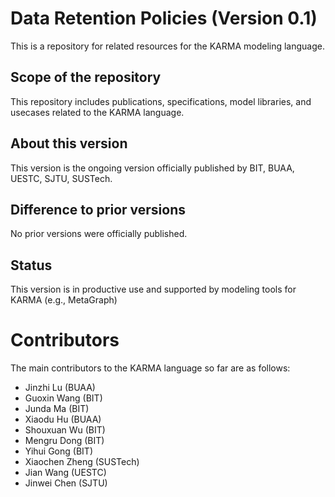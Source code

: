 # Data Retention Policies (Version 0.1) 

This is a repository for related resources for the KARMA modeling language.

## Scope of the repository 

This repository includes publications, specifications, model libraries, and usecases related to the KARMA language. 

## About this version

This version is the ongoing version officially published by BIT, BUAA, UESTC, SJTU, SUSTech.

## Difference to prior versions

No prior versions were officially published.

## Status

This version is in productive use and supported by modeling tools for KARMA (e.g., MetaGraph)

# Contributors
The main contributors to the KARMA language so far are as follows:

- Jinzhi Lu (BUAA)
- Guoxin Wang (BIT)
- Junda Ma (BIT)
- Xiaodu Hu (BUAA)
- Shouxuan Wu (BIT)
- Mengru Dong (BIT)
- Yihui Gong (BIT)
- Xiaochen Zheng (SUSTech)
- Jian Wang (UESTC)
- Jinwei Chen (SJTU)
